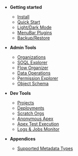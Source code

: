 -   **Getting started**

    -   [Install](/pages/gettingStarted/install.md)
    -   [Quick Start](/pages/gettingStarted/quickStart.md)
    -   [Light/Dark Mode](/pages/gettingStarted/lightDarkMode.md)
    -   [MenuBar Plugins](/pages/gettingStarted/menubarPlugins.md)
    -   [Backup/Restore](/pages/gettingStarted/backup.md)

-   **Admin Tools**

    -   [Organizations](/pages/coreFeatures/organizations.md)
    -   [SOQL Explorer](/pages/coreFeatures/soqlExplorer.md)
    -   [Flow Organizer](/pages/coreFeatures/flowOrganizer.md)
    -   [Data Operations](/pages/coreFeatures/dataOperations.md)
    -   [Permission Explorer](/pages/coreFeatures/permissionExplorer.md)
    -   [Object Schema](/pages/coreFeatures/objectSchema.md)

-   **Dev Tools**

    -   [Projects](/pages/coreFeatures/projects.md)
    -   [Deployments](/pages/coreFeatures/deployments.md)
    -   [Scratch Orgs](/pages/coreFeatures/scratchOrgs.md)
    -   [Anonymous Apex](/pages/coreFeatures/anonymousApex.md)
    -   [Apex Test Execution](/pages/coreFeatures/apexTestExecution.md)
    -   [Logs & Jobs Monitor](/pages/coreFeatures/logsJobsMonitor.md)

-   **Appendices**
    -   [Supported Metadata Types](/pages/appendices/supportedMetadataTypes.md)
